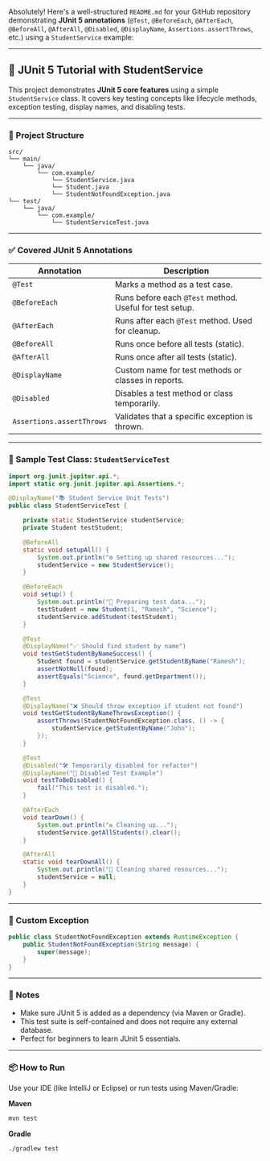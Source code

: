 Absolutely! Here's a well-structured `README.md` for your GitHub repository demonstrating **JUnit 5 annotations** (`@Test`, `@BeforeEach`, `@AfterEach`, `@BeforeAll`, `@AfterAll`, `@Disabled`, `@DisplayName`, `Assertions.assertThrows`, etc.) using a `StudentService` example:

---

## 📘 JUnit 5 Tutorial with StudentService

This project demonstrates **JUnit 5 core features** using a simple `StudentService` class. It covers key testing concepts like lifecycle methods, exception testing, display names, and disabling tests.

---

### 📂 Project Structure

```
src/
└── main/
    └── java/
        └── com.example/
            └── StudentService.java
            └── Student.java
            └── StudentNotFoundException.java
└── test/
    └── java/
        └── com.example/
            └── StudentServiceTest.java
```

---

### ✅ Covered JUnit 5 Annotations

| Annotation        | Description |
|------------------|-------------|
| `@Test`          | Marks a method as a test case. |
| `@BeforeEach`    | Runs before each `@Test` method. Useful for test setup. |
| `@AfterEach`     | Runs after each `@Test` method. Used for cleanup. |
| `@BeforeAll`     | Runs once before all tests (static). |
| `@AfterAll`      | Runs once after all tests (static). |
| `@DisplayName`   | Custom name for test methods or classes in reports. |
| `@Disabled`      | Disables a test method or class temporarily. |
| `Assertions.assertThrows` | Validates that a specific exception is thrown. |

---

### 🧪 Sample Test Class: `StudentServiceTest`

```java
import org.junit.jupiter.api.*;
import static org.junit.jupiter.api.Assertions.*;

@DisplayName("📚 Student Service Unit Tests")
public class StudentServiceTest {

    private static StudentService studentService;
    private Student testStudent;

    @BeforeAll
    static void setupAll() {
        System.out.println("⚙ Setting up shared resources...");
        studentService = new StudentService();
    }

    @BeforeEach
    void setup() {
        System.out.println("🔄 Preparing test data...");
        testStudent = new Student(1, "Ramesh", "Science");
        studentService.addStudent(testStudent);
    }

    @Test
    @DisplayName("✅ Should find student by name")
    void testGetStudentByNameSuccess() {
        Student found = studentService.getStudentByName("Ramesh");
        assertNotNull(found);
        assertEquals("Science", found.getDepartment());
    }

    @Test
    @DisplayName("❌ Should throw exception if student not found")
    void testGetStudentByNameThrowsException() {
        assertThrows(StudentNotFoundException.class, () -> {
            studentService.getStudentByName("John");
        });
    }

    @Test
    @Disabled("🛠 Temporarily disabled for refactor")
    @DisplayName("🔧 Disabled Test Example")
    void testToBeDisabled() {
        fail("This test is disabled.");
    }

    @AfterEach
    void tearDown() {
        System.out.println("♻ Cleaning up...");
        studentService.getAllStudents().clear();
    }

    @AfterAll
    static void tearDownAll() {
        System.out.println("🧹 Cleaning shared resources...");
        studentService = null;
    }
}
```

---

### 🧾 Custom Exception

```java
public class StudentNotFoundException extends RuntimeException {
    public StudentNotFoundException(String message) {
        super(message);
    }
}
```

---

### 📌 Notes

- Make sure JUnit 5 is added as a dependency (via Maven or Gradle).
- This test suite is self-contained and does not require any external database.
- Perfect for beginners to learn JUnit 5 essentials.

---

### 📦 How to Run

Use your IDE (like IntelliJ or Eclipse) or run tests using Maven/Gradle:

**Maven**
```bash
mvn test
```

**Gradle**
```bash
./gradlew test
```
